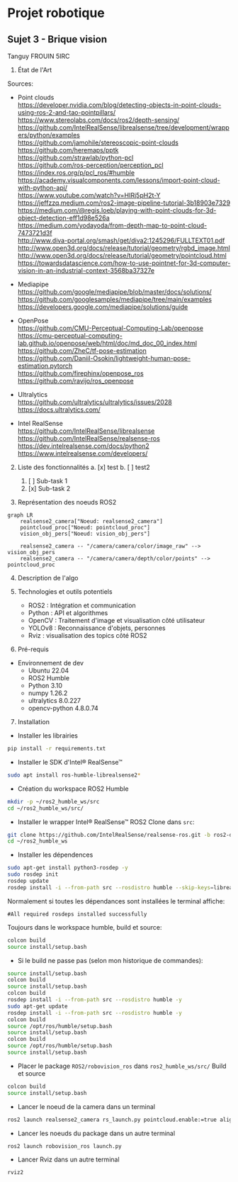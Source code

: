 # Projet robotique

## Sujet 3 - Brique vision

Tanguy FROUIN 5IRC

1. État de l'Art

Sources:  

- Point clouds  
https://developer.nvidia.com/blog/detecting-objects-in-point-clouds-using-ros-2-and-tao-pointpillars/  
https://www.stereolabs.com/docs/ros2/depth-sensing/  
https://github.com/IntelRealSense/librealsense/tree/development/wrappers/python/examples  
https://github.com/jamohile/stereoscopic-point-clouds  
https://github.com/heremaps/pptk  
https://github.com/strawlab/python-pcl  
https://github.com/ros-perception/perception_pcl  
https://index.ros.org/p/pcl_ros/#humble  
https://academy.visualcomponents.com/lessons/import-point-cloud-with-python-api/  
https://www.youtube.com/watch?v=HIRj5pH2t-Y  
https://jeffzzq.medium.com/ros2-image-pipeline-tutorial-3b18903e7329  
https://medium.com/@regis.loeb/playing-with-point-clouds-for-3d-object-detection-eff1d98e526a  
https://medium.com/yodayoda/from-depth-map-to-point-cloud-7473721d3f  
http://www.diva-portal.org/smash/get/diva2:1245296/FULLTEXT01.pdf  
http://www.open3d.org/docs/release/tutorial/geometry/rgbd_image.html  
http://www.open3d.org/docs/release/tutorial/geometry/pointcloud.html  
https://towardsdatascience.com/how-to-use-pointnet-for-3d-computer-vision-in-an-industrial-context-3568ba37327e  


- Mediapipe  
https://github.com/google/mediapipe/blob/master/docs/solutions/  
https://github.com/googlesamples/mediapipe/tree/main/examples  
https://developers.google.com/mediapipe/solutions/guide  

- OpenPose  
https://github.com/CMU-Perceptual-Computing-Lab/openpose  
https://cmu-perceptual-computing-lab.github.io/openpose/web/html/doc/md_doc_00_index.html  
https://github.com/ZheC/tf-pose-estimation  
https://github.com/Daniil-Osokin/lightweight-human-pose-estimation.pytorch  
https://github.com/firephinx/openpose_ros  
https://github.com/ravijo/ros_openpose  

- Ultralytics  
https://github.com/ultralytics/ultralytics/issues/2028  
https://docs.ultralytics.com/  
  
- Intel RealSense  
https://github.com/IntelRealSense/librealsense  
https://github.com/IntelRealSense/realsense-ros  
https://dev.intelrealsense.com/docs/python2  
https://www.intelrealsense.com/developers/  


2. Liste des fonctionnalités
a. [x] test
b. [ ] test2
    1. [ ] Sub-task 1
    2. [x] Sub-task 2


3. Représentation des noeuds ROS2
```mermaid
graph LR
    realsense2_camera["Noeud: realsense2_camera"]
    pointcloud_proc["Noeud: pointcloud_proc"]
    vision_obj_pers["Noeud: vision_obj_pers"]
    
    realsense2_camera -- "/camera/camera/color/image_raw" --> vision_obj_pers
    realsense2_camera -- "/camera/camera/depth/color/points" --> pointcloud_proc
```

4. Description de l'algo


5. Technologies et outils potentiels

    - ROS2 : Intégration et communication
    - Python : API et algorithmes
    - OpenCV : Traitement d'image et visualisation côté utilisateur
    - YOLOv8 : Reconnaissance d'objets, personnes
    - Rviz : visualisation des topics côté ROS2  
  
6. Pré-requis
- Environnement de dev  
  - Ubuntu 22.04  
  - ROS2 Humble  
  - Python 3.10  
  - numpy 1.26.2  
  - ultralytics 8.0.227  
  - opencv-python 4.8.0.74  

7. Installation

- Installer les librairies
```bash
pip install -r requirements.txt
```

- Installer le SDK d'Intel® RealSense™
```bash
sudo apt install ros-humble-librealsense2*
```

- Création du workspace ROS2 Humble
```bash
mkdir -p ~/ros2_humble_ws/src
cd ~/ros2_humble_ws/src/
```

- Installer le wrapper Intel® RealSense™ ROS2
Clone dans `src`:
```bash
git clone https://github.com/IntelRealSense/realsense-ros.git -b ros2-development
cd ~/ros2_humble_ws
```

- Installer les dépendences
```bash
sudo apt-get install python3-rosdep -y
sudo rosdep init
rosdep update
rosdep install -i --from-path src --rosdistro humble --skip-keys=librealsense2 -y
```
Normalement si toutes les dépendances sont installées le terminal affiche:
```
#All required rosdeps installed successfully
```

Toujours dans le workspace humble, build et source:
```bash
colcon build
source install/setup.bash
```

- Si le build ne passe pas (selon mon historique de commandes):

```bash
source install/setup.bash
colcon build
source install/setup.bash 
colcon build
rosdep install -i --from-path src --rosdistro humble -y
sudo apt-get update
rosdep install -i --from-path src --rosdistro humble -y
colcon build
source /opt/ros/humble/setup.bash 
source install/setup.bash 
colcon build
source /opt/ros/humble/setup.bash 
source install/setup.bash
```

- Placer le package `ROS2/robovision_ros` dans `ros2_humble_ws/src/`
Build et source
```bash
colcon build
source install/setup.bash
```

- Lancer le noeud de la camera dans un terminal
```bash
ros2 launch realsense2_camera rs_launch.py pointcloud.enable:=true align_depth.enable:=true pointcloud.ordered_pc:=true
```

- Lancer les noeuds du package dans un autre terminal
```bash
ros2 launch robovision_ros launch.py
```

- Lancer Rviz dans un autre terminal
```bash
rviz2
```